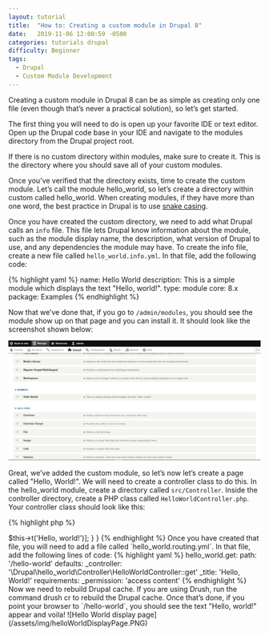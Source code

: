 ```yaml
---
layout: tutorial
title:  "How to: Creating a custom module in Drupal 8"
date:   2019-11-06 12:00:59 -0500
categories: tutorials drupal
difficulty: Beginner
tags:
  - Drupal
  - Custom Module Development
---
```

Creating a custom module in Drupal 8 can be as simple as creating only one file (even though that’s never a practical solution), so let’s get started.

The first thing you will need to do is open up your favorite IDE or text editor. Open up the Drupal code base in your IDE and navigate to the modules directory from the Drupal project root.

If there is no custom directory within modules, make sure to create it. This is the directory where you should save all of your custom modules.

Once you’ve verified that the directory exists, time to create the custom module. Let’s call the module hello_world, so let’s create a directory within custom called hello_world. When creating modules, if they have more than one word, the best practice in Drupal is to use [snake casing](https://en.wikipedia.org/wiki/Snake_case).

Once you have created the custom directory, we need to add what Drupal calls an `info` file. This file lets Drupal know information about the module, such as the module display name, the description, what version of Drupal to use, and any dependencies the module may have. To create the info file, create a new file called `hello_world.info.yml`. In that file, add the following code:

{% highlight yaml %}
name: Hello World
description: This is a simple module which displays the text "Hello, world!".
type: module
core: 8.x
package: Examples
{% endhighlight %}


Now that we’ve done that, if you go to `/admin/modules`, you should see the module show up on that page and you can install it. It should look like the screenshot shown below:

![Hello World module page](/assets/img/helloWorldModulePage.PNG)

Great, we’ve added the custom module, so let’s now let’s create a page called "Hello, World!". We will need to create a controller class to do this. In the hello_world module, create a directory called `src/Controller`. Inside the controller directory, create a PHP class called `HelloWorldController.php`. Your controller class should look like this:

{% highlight php %}
<?php
 
namespace Drupal\hello_world\Controller;
 
use Drupal\Core\Controller\ControllerBase;
 
class HelloWorldController extends ControllerBase {
 
    public function get() {
      // The t() method is provided by Drupal that
      // indicates that this text is translatable.
      // It is also used to sanitize text to prevent
      // cross-site scripting (XSS) attacks.
      // This returns what Drupal calls a render array.
      // See: https://www.drupal.org/docs/8/api/render-api/render-arrays
      return ['#markup' => $this->t('Hello, world!')];
    }

}
{% endhighlight %}

Once you have created that file, you will need to add a file called `hello_world.routing.yml`. In that file, add the following lines of code:

{% highlight yaml %}
hello_world.get:
  path: '/hello-world'
  defaults:
    _controller: '\Drupal\hello_world\Controller\HelloWorldController::get'
    _title: 'Hello, World!'
  requirements:
    _permission: 'access content'
{% endhighlight %}

Now we need to rebuild Drupal cache. If you are using Drush, run the command drush cr to rebuild the Drupal cache. Once that’s done, if you point your browser to `/hello-world`, you should see the text "Hello, world!" appear and voila!

![Hello World display page](/assets/img/helloWorldDisplayPage.PNG)
